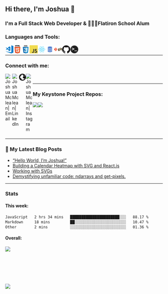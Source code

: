 ## Hi there, I'm Joshua 👋
### I'm a Full Stack Web Developer & 👨🏾‍🎓Flatiron School Alum 

### Languages and Tools:

<img align="left" alt="Visual Studio Code" width="26px" src="https://raw.githubusercontent.com/github/explore/80688e429a7d4ef2fca1e82350fe8e3517d3494d/topics/visual-studio-code/visual-studio-code.png" />
<img align="left" alt="HTML5" width="26px" src="https://raw.githubusercontent.com/github/explore/80688e429a7d4ef2fca1e82350fe8e3517d3494d/topics/html/html.png" /> 
<img align="left" alt="CSS3" width="26px" src="https://raw.githubusercontent.com/github/explore/80688e429a7d4ef2fca1e82350fe8e3517d3494d/topics/css/css.png" />
<img align="left" alt="JavaScript" width="26px" src="https://raw.githubusercontent.com/github/explore/80688e429a7d4ef2fca1e82350fe8e3517d3494d/topics/javascript/javascript.png" />
<img align="left" alt="React" width="26px" src="https://raw.githubusercontent.com/github/explore/80688e429a7d4ef2fca1e82350fe8e3517d3494d/topics/react/react.png" />
<img align="left" alt="SQL" width="26px" src="https://raw.githubusercontent.com/github/explore/80688e429a7d4ef2fca1e82350fe8e3517d3494d/topics/sql/sql.png" />
<img align="left" alt="Git" width="26px" src="https://raw.githubusercontent.com/github/explore/80688e429a7d4ef2fca1e82350fe8e3517d3494d/topics/git/git.png" />
<img align="left" alt="GitHub" width="26px" src="https://raw.githubusercontent.com/github/explore/78df643247d429f6cc873026c0622819ad797942/topics/github/github.png" />
<img align="left" alt="Terminal" width="26px" src="https://raw.githubusercontent.com/github/explore/80688e429a7d4ef2fca1e82350fe8e3517d3494d/topics/terminal/terminal.png" />
<br/>

---

### Connect with me:
<!-- [<img align="left" alt="codeSTACKr | YouTube" width="22px" src="https://cdn.jsdelivr.net/npm/simple-icons@v3/icons/youtube.svg" />][youtube]
-->
[<img align="left" alt="Joshua Mclean| Email" width="22px" src="https://cdn.jsdelivr.net/npm/simple-icons@3.7.0/icons/gmail.svg" />](mailto:joshmcleana@gmail.com)
[<img align="left" alt="Joshua Mclean| LinkedIn" width="22px" src="https://cdn.jsdelivr.net/npm/simple-icons@v3/icons/linkedin.svg" />][linkedin]
[<img align="left" alt="joshuamclean.dance" width="22px" src="https://raw.githubusercontent.com/iconic/open-iconic/master/svg/globe.svg" />][website]
[<img align="left" alt="Joshua Mclean| Instagram" width="22px" src="https://cdn.jsdelivr.net/npm/simple-icons@v3/icons/instagram.svg" />][instagram]
<br />

---

### My Keystone Project Repos:

<a href="https://github.com/jmclean-coder/carecast_frontend">
  <img align="left" src="https://github-readme-stats.vercel.app/api/pin/?username=jmclean-coder&repo=carecast_frontend" />
</a>
<a href="https://github.com/jmclean-coder/carecast_backend">
  <img align="left" src="https://github-readme-stats.vercel.app/api/pin/?username=jmclean-coder&repo=carecast_backend" />
</a>
<br />
<br />
<br />
<br />
<br />
<br />

---

### 📖 My Latest Blog Posts
<!-- BLOG-POST-LIST:START -->
- [“Hello World, I’m Joshua!”](https://medium.com/@joshmcleana/hello-world-im-joshua-2cbe32b97003?source=rss-55c390e13e10------2)
- [Building a Calendar Heatmap with SVG and React.js](https://medium.com/javascript-in-plain-english/building-a-calendar-heatmap-with-svg-and-react-js-6751b19a2d95?source=rss-55c390e13e10------2)
- [Working with SVGs](https://medium.com/the-innovation/working-with-svgs-758e8cb4e3f8?source=rss-55c390e13e10------2)
- [Demystifying unfamiliar code: ndarrays and get-pixels.](https://medium.com/weekly-webtips/demystifying-unfamiliar-code-ndarrays-and-get-pixels-34e0db4ac7ce?source=rss-55c390e13e10------2)
<!-- BLOG-POST-LIST:END -->

---

### Stats

#### This week:
<!--START_SECTION:waka-->
```text
JavaScript   2 hrs 34 mins   ██████████████████████░░░   88.17 % 
Markdown     18 mins         ██░░░░░░░░░░░░░░░░░░░░░░░   10.47 % 
Other        2 mins          ░░░░░░░░░░░░░░░░░░░░░░░░░   01.36 %
```
<!--END_SECTION:waka-->

#### Overall:

<a href="https://github.com/jmclean-coder">
  <img align="left" src="https://github-readme-stats.vercel.app/api/top-langs/?username=jmclean-coder&layout=compact" />
<a href="https://github.com/jmclean-coder">
<br />
<br />
<br />
<br />
<br />
<br />
<br />
  <img align="left" src="https://github-readme-stats.vercel.app/api?username=jmclean-coder" />
</a>



<!-- --- -->

<!-- ### 📺 Latest YouTube Videos -->

<!-- YOUTUBE:START -->

<!-- YOUTUBE:END -->

<!-- ➡️ [more videos...](https://youtube.com/codestackr) -->







[website]: https://joshuamclean.dance
[twitch]: https://twitch.tv/dancingsyntax
[instagram]: https://instagram.com/jazzjune.we
[linkedin]: https://www.linkedin.com/in/jmclean-dancingsyntax
